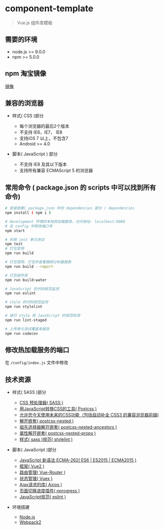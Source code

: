 # component-template

> Vue.js 组件库模板

## 需要的环境

- node.js >= 9.0.0
- npm >= 5.0.0

## npm 淘宝镜像

[镜像](https://gist.github.com/iq9891/96441b1b01ddd4710e06cc5e52b9c10a)

## 兼容的浏览器

- 样式( CSS )部分

  - 每个浏览器的最后2个版本
  - 不支持 IE6，IE7， IE8
  - 支持iOS 7 以上，不包含7
  - Android >= 4.0


- 脚本( JavaScript ) 部分

  - 不支持 IE8 及其以下版本
  - 支持所有兼容 ECMAScript 5 的浏览器

## 常用命令 ( package.json 的 scripts 中可以找到所有命令)

``` bash
# 安装依赖( package.json 中的 dependencies 部分 ) dependencies
npm install ( npm i )

# development 环境的本地热加载服务，访问地址: localhost:8080
# 在 config 中修改端口号
npm start

# 利用 jest 单元测试
npm test
# 打包官网
npm run build

# 打包官网，打包并查看捆绑分析器报表
npm run build --report

# 打包组件库
npm run build:water

# JavaScript 的代码规范监测
npm run eslint

# style 的代码规范监测
npm run stylelint

# 进行 style 和 JavaScript 的规范检测
npm run lint-staged

# 上传单元测试覆盖率报告
npm run codecov
```

## 修改热加载服务的端口

在 `/config/index.js` 文件中修改

## 技术资源

- 样式( SASS )部分

  - [CSS 预处理器( SASS )](http://sass-lang.com)
  - [用JavaScript转换CSS的工具( Postcss )](http://postcss.org)
  - [允许您今天使用未来的CSS功能（包括自动补全 CSS3 的兼容浏览器前缀)](http://cssnext.io)
  - [解开嵌套( postcss-nested )](https://github.com/postcss/postcss-nested)
  - [祖先选择器解开嵌套( postcss-nested-ancestors )](https://github.com/toomuchdesign/postcss-nested-ancestors)
  - [属性解开嵌套( postcss-nested-props )](https://github.com/jedmao/postcss-nested-props)
  - [样式( sass )规范( stylelint )](https://stylelint.io)


- 脚本( JavaScript )部分

  - [JavaScript 新语法 ECMA-262( ES6 | ES2015 | ECMA2015  )](http://es6.ruanyifeng.com)
  - [框架( Vue2 )](https://vuefe.cn)
  - [路由管理( Vue-Router )](https://router.vuejs.org/zh-cn)
  - [状态管理( Vuex )](https://vuex.vuejs.org/zh-cn)
  - [Ajax请求的库( Axios )](https://github.com/mzabriskie/axios)
  - [页面切换进度插件( nprogress )](http://ricostacruz.com/nprogress)
  - [JavaScript规范( eslint )](http://eslint.cn)


- 环境搭建

  - [Node.js](https://nodejs.org/en)
  - [Webpack2](https://webpack.js.org)
